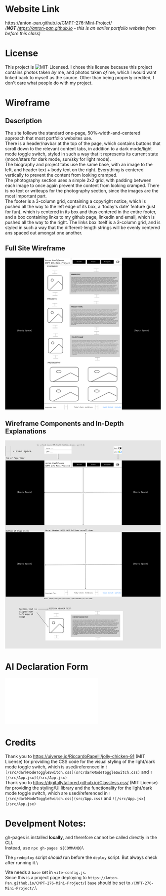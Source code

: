# Website Link
https://anton-pan.github.io/CMPT-276-Mini-Project/ \
*(**NOT** https://anton-pan.github.io - this is an earlier portfolio website from before this class)*

# License
This project is ![MIT-Licensed](./LICENSE). I chose this license because this project contains photos taken *by* me, and photos taken *of* me, which I would want linked back to myself as the source. Other than being properly credited, I don't care what people do with my project.

# Wireframe
## Description
The site follows the standard one-page, 50%-width-and-centered approach that most portfolio websites use.
\
There is a header/navbar at the top of the page, which contains buttons that scroll down to the relevant content tabs, in addition to a dark mode/light mode toggle switch, styled in such a way that it represents its current state (moon/stars for dark mode, sun/sky for light mode).
\
The biography and project tabs use the same base, with an image to the left, and header text + body text on the right. Everything is centered vertically to prevent the content from looking cramped.
\
The photography section uses a simple 2x2 grid, with padding between each image to once again prevent the content from looking cramped.
There is no text or writeups for the photography section, since the images are the most important part.
\
The footer is a 3-column grid, containing a copyright notice, which is pushed all the way to the left edge of its box, a 'today's date' feature (just for fun), which is centered in its box and thus centered in the entire footer, and a box containing links to my github page, linkedin and email, which is pushed all the way to the right.
The links box itself is a 3-column grid, and is styled in such a way that the different-length strings will be evenly centered ans spaced out amongst one another.

## Full Site Wireframe
![Full Wireframe](./Wireframe_Full.png)

## Wireframe Components and In-Depth Explanations
![Decomposed Wireframe](./Wireframe_Parts.png)

# AI Declaration Form
![Link to Filled Out Form](./Mini_Project_AI_Declaration_Anton_Panfilenok_301544801.pdf)

# Credits
Thank you to https://uiverse.io/RiccardoRapelli/jolly-chicken-91 (MIT License) for providing the CSS code for the visual styling of the light/dark mode toggle switch, which is used/referenced in `![/src/darkModeToggleSwitch.css](src/darkModeToggleSwitch.css)` and `![/src/App.jsx](/src/App.jsx)` \
Thank you to https://digitallytailored.github.io/Classless.css/ (MIT License) for providing the styling/UI library and the functionality for the light/dark mode toggle switch, which are used/referenced in `![/src/darkModeToggleSwitch.css](src/App.css)` and `![/src/App.jsx](/src/App.jsx)`

# Develpment Notes:
gh-pages is installed **locally**, and therefore cannot be called directly in the CLI.\
Instead, use ```npx gh-pages ${COMMAND}```\

The ```predeploy``` script *should* run before the ```deploy``` script. But always check after running it.\

Vite needs a ```base``` set in ```vite-config.js```. \
Since this is a project page  deploying to ```https://Anton-Pan.github.io/CMPT-276-Mini-Project/```) ```base``` should be set to ```/CMPT-276-Mini-Project/```.\


